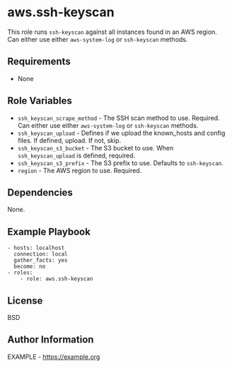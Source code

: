 aws.ssh-keyscan
=========

This role runs `ssh-keyscan` against all instances found in an AWS region. Can either use either `aws-system-log` or `ssh-keyscan` methods.

Requirements
------------

- None

Role Variables
--------------

- `ssh_keyscan_scrape_method` - The SSH scan method to use. Required. Can either use either `aws-system-log` or `ssh-keyscan` methods.
- `ssh_keyscan_upload` - Defines if we upload the known_hosts and config files. If defined, upload. If not, skip.
- `ssh_keyscan_s3_bucket` - The S3 bucket to use. When `ssh_keyscan_upload` is defined, required.
- `ssh_keyscan_s3_prefix` - The S3 prefix to use. Defaults to `ssh-keyscan`.
- `region` - The AWS region to use. Required.

Dependencies
------------

None.

Example Playbook
----------------

```
- hosts: localhost
  connection: local
  gather_facts: yes
  become: no
- roles:
    - role: aws.ssh-keyscan
```

License
-------

BSD

Author Information
------------------

EXAMPLE - https://example.org

